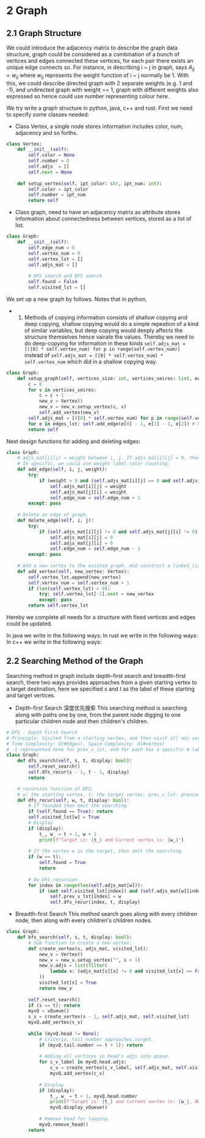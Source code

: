 # 2 Graph
## 2.1 Graph Structure
We could introduce the adjacency matrix to describe the graph data structure, graph could be considered as a combination of a bunch of vertices and edges connected these vertices, for each pair there exists an unique edge connects so. For instance, in describing i ~ j in graph, says $A_{ij} = w_{ij}$ where $w_{ij}$ represents the weight function of i ~ j normally be 1. With this, we could describe directed graph with 2 separate weights (e.g. 1 and -1), and undirected graph with weight == 1, graph with different weights also expressed so hence could use number representing colour here.

We try write a graph structure in python, java, c++ and rust. First we need to specify some classes needed:
- Class Vertex, a single node stores information includes color, num, adjacency and so forths.
```python
class Vertex:
    def __init__(self):
        self.color = None
        self.number = 0 
        self.adjs  = []
        self.next = None
        
    def setup_vertex(self, ipt_color: str, ipt_num: int):
        self.color = ipt_color
        self.number = ipt_num
        return self
```

- Class graph, need to have an adjacency matrix as attribute stores information about connectedness between vertices, stored as a list of list.
```python
class Graph:
    def __init__(self):
        self.edge_num = 0
        self.vertex_num = 0
        self.vertex_lst = [] 
        self.adjs_mat = []
        
        # DFS search and BFS search
        self.found = False
        self.visited_lst = []
```
We set up a new graph by follows. Notes that in python, 
- 1. Methods of copying information consists of shallow copying and deep copying, shallow copying would do a simple repeation of a kind of similar variables, but deep copying would deeply affects the structure themselves hence vairate the values. Thereby we need to do deep-copying for information in these kinds
`self.adjs_mat = [([0] * self.vertex_num) for p in range(self.vertex_num)]`
instead of `self.adjs_mat = [[0] * self.vertex_num] * self.vertex_num` which did in a shallow copying way.
```python
class Graph:
    def setup_graph(self, vertices_size: int, vertices_seires: list, edges_lst: list):
        c = 0
        for v in vertices_seires:
            c = c + 1
            new_v = Vertex()
            new_v = new_v.setup_vertex(c, v)
            self.add_vertex(new_v)
        self.adjs_mat = [([0] * self.vertex_num) for p in range(self.vertex_num)] 
        for e in edges_lst: self.add_edge(e[0] - 1, e[1] - 1, e[2]) # here e == "3 4 1" Means 3 connects 4 with weight 1.
        return self
```
Next design functions for adding and deleting edges:
```python
class Graph:
    # adjs_mat[i][j] = weight between i, j. If adjs_mat[i][j] = 0, then says i, j is not connected.
    # In specific, we could use weight label color counting.
    def add_edge(self, i, j, weight):
        try:
            if (weight > 0 and (self.adjs_mat[i][j] == 0 and self.adjs_mat[j][i] == 0)):
                self.adjs_mat[i][j] = weight
                self.adjs_mat[j][i] = weight
                self.edge_num = self.edge_num + 1
        except: pass
    
    # Delete an edge of graph.
    def delete_edge(self, i, j):
        try:
            if (self.adjs_mat[i][j] != 0 and self.adjs_mat[j][i] != 0):
                self.adjs_mat[i][j] = 0
                self.adjs_mat[j][i] = 0
                self.edge_num = self.edge_num - 1
        except: pass
    
    # Add a new vertex to the existed graph. And construct a linked_list from first element to last.
    def add_vertex(self, new_vertex: Vertex):
        self.vertex_lst.append(new_vertex)
        self.vertex_num = self.vertex_num + 1
        if (len(self.vertex_lst) > 0):
            try: self.vertex_lst[-1].next = new_vertex
            except: pass
        return self.vertex_lst
```
Hereby we complete all needs for a structure with fixed vertices and edges could be updated.

In java we write in the following ways:
In rust we write in the following ways:
In c++  we write in the following ways:

## 2.2 Searching Method of the Graph
Searching method in graph include depth-first search and breadth-first search, there two ways provides approaches from a given starting vertex to a target destination, here we specified $s$ and $t$ as the label of these starting and target vertices.

- Depth-first Search 深度优先搜索
This searching method is searching along with paths one by one, from the parent node digging to one particular children node and then children's children.
```python
# DFS - Depth First Search
# Principle: Visited from a starting vertex, and then visit all adj verteices connected to it.
# Time Complexity: O(#Edges), Space Complexity: O(#vertex)
# -1 represented none for prev_v_lst, and for each has a specific # labelled represented.
class Graph:
    def dfs_search(self, s, t, display: bool):
        self.reset_search()
        self.dfs_recur(s - 1, t - 1, display)
        return 

    # recursion function of DFS.
    # w: the starting vertex, t: the target vertex, prev_v_lst: previous list of vertex v.
    def dfs_recur(self, w, t, display: bool):
        # If founded then omit the searching.
        if (self.found == True): return
        self.visited_lst[w] = True
        # Display
        if (display):
            t_, w_ = t + 1, w + 1 
            print(f"Target is: {t_} and Current vertex is: {w_}")
        
        # If the vertex w is the target, then omit the searching.
        if (w == t):
            self.found = True
            return
        
        # Do DFS_recursion 
        for index in range(len(self.adjs_mat[w])):
            if (not self.visited_lst[index]) and (self.adjs_mat[w][index] == 1):
                self.prev_v_lst[index] = w
                self.dfs_recur(index, t, display)
```

- Breadth-first Search
This method search goes along with every children node, then along with every children's children nodes.
```python
class Graph:
    def bfs_search(self, s, t, display: bool):    
        # Sub function to create a new vertex.
        def create_vertex(s, adjs_mat, visited_lst):
            new_v = Vertex()
            new_v = new_v.setup_vertex("", s + 1)
            new_v.adjs = list(filter(
                lambda x: (adjs_mat[s][x] != 0 and visited_lst[x] == False), list(range(len(adjs_mat[s])))
            ))
            visited_lst[s] = True
            return new_v
        
        self.reset_search()
        if (s == t): return
        myvQ = vQueue()
        s_v = create_vertex(s - 1, self.adjs_mat, self.visited_lst)
        myvQ.add_vertex(s_v)
        
        while (myvQ.head != None):
            # Criteria, tail_number approaches target.
            if (myvQ.tail.number == t + 1): return
            
            # Adding all vertices in head's adjs into queue.
            for c_v_label in myvQ.head.adjs: 
                c_v = create_vertex(c_v_label, self.adjs_mat, self.visited_lst)
                myvQ.add_vertex(c_v)                 
            
            # Display
            if (display):
                t_, w_ = t + 1, myvQ.head.number 
                print(f"Target is: {t_} and Current vertex is: {w_}, ADJS: {myvQ.head.adjs}")
                myvQ.display_vQueue()
            
            # Remove head for looping.
            myvQ.remove_head()
        return
``` 
